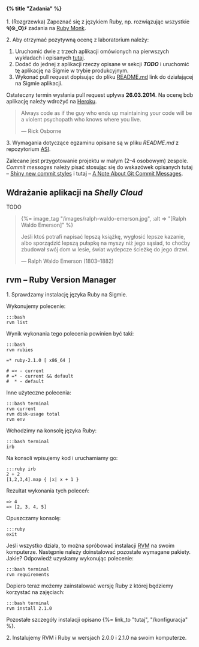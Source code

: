 #### {% title "Zadania" %}

1\. (Rozgrzewka) Zapoznać się z językiem Ruby, np.
rozwiązując wszystkie **٩(⊙_ʘ)۶** zadania na [Ruby Monk](http://rubymonk.com/).

2\. Aby otrzymać pozytywną ocenę z laboratorium należy:

1. Uruchomić dwie z trzech aplikacji omówionych na pierwszych
wykładach i opisanych [tutaj](http://wbzyl.inf.ug.edu.pl/rails4/zaczynamy).
2. Dodać do jednej z aplikacji rzeczy opisane w sekcji ***TODO***
i uruchomić tę aplikację na Sigmie w trybie produkcyjnym.
3. Wykonać pull request dopisując do pliku [README.md](https://github.com/rails4/asi)
link do działającej na Sigmie aplikacji.

Ostateczny termin wysłania pull request upływa **26.03.2014**.
Na ocenę bdb aplikację należy wdrożyć na [Heroku](https://www.heroku.com/).

<blockquote>
<p>
  Always code as if the guy who ends up maintaining your code will be
  a violent psychopath who knows where you live.
</p>
<p class="author">— Rick Osborne</p>
</blockquote>

3\. Wymagania dotyczące egzaminu opisane są w pliku
*README.md* z repozytorium [ASI](https://github.com/rails4/asi).

<!--

3\. Aby uzyskać pozytywną ocenę z egzaminu należy:

1. Wdrożyć na [Heroku](https://www.heroku.com/)
lub [Shelly Cloud](https://shellycloud.com/)
aplikację napisaną w [Ruby on Rails](http://rubyonrails.org/)
z testami napisanymi w [rspec-rails](https://github.com/rspec/rspec-rails).
2. Kod aplikacji umieścić w repozytorium na Githubie.
Aplikację należy przygotowywać w trybie Agile
(najpierw piszemy testy; będzie można to sprawdzić przeglądając logi).
3. Wykonać pull request dopisując do pliku [README.md](https://github.com/rails4/asi)
link do repozytorium z kodem wdrożonej aplikacji i link do wdrożonej
(i działającej) aplikacji.

Ostateczny termin wysłania pull request upływa **21.05.2014**.

-->

Zalecane jest przygotowanie projektu w małym (2–4 osobowym) zespole.
*Commit messages* należy pisać stosując się do wskazówek opisanych
tutaj – [Shiny new commit styles](https://github.com/blog/926-shiny-new-commit-styles)
i tutaj – [A Note About Git Commit Messages](http://tbaggery.com/2008/04/19/a-note-about-git-commit-messages.html).


## Wdrażanie aplikacji na *Shelly Cloud*

TODO


<blockquote>
{%= image_tag "/images/ralph-waldo-emerson.jpg", :alt => "[Ralph Waldo Emerson]" %}
<p>
  Jeśli ktoś potrafi napisać lepszą książkę, wygłosić lepsze kazanie,
  albo sporządzić lepszą pułapkę na myszy niż jego sąsiad, to choćby
  zbudował swój dom w lesie, świat wydepcze ścieżkę do jego drzwi.
</p>
<p class="author">— Ralph Waldo Emerson (1803–1882)</p>
</blockquote>

## rvm – Ruby Version Manager

1\. Sprawdzamy instalację języka Ruby na Sigmie.

Wykonujemy polecenie:

    :::bash
    rvm list

Wynik wykonania tego polecenia powinien być taki:

    :::bash
    rvm rubies

    =* ruby-2.1.0 [ x86_64 ]

    # => - current
    # =* - current && default
    #  * - default

Inne użyteczne polecenia:

    :::bash terminal
    rvm current
    rvm disk-usage total
    rvm env

Wchodzimy na konsolę języka Ruby:

    :::bash terminal
    irb

Na konsoli wpisujemy kod i uruchamiamy go:

    :::ruby irb
    2 + 2
    [1,2,3,4].map { |x| x + 1 }

Rezultat wykonania tych poleceń:

    => 4
    => [2, 3, 4, 5]

Opuszczamy konsolę:

    :::ruby
    exit

Jeśli wszystko działa, to można spróbować instalacji
[RVM](http://beginrescueend.com/) na swoim komputerze.
Następnie należy doinstalować pozostałe wymagane pakiety.
Jakie? Odpowiedź uzyskamy wykonując polecenie:

    :::bash terminal
    rvm requirements

Dopiero teraz możemy zainstalować wersję Ruby
z której będziemy korzystać na zajęciach:

    :::bash terminal
    rvm install 2.1.0

Pozostałe szczegóły instalacji opisano {%= link_to "tutaj", "/konfiguracja" %}.

2\. Instalujemy RVM i Ruby w wersjach 2.0.0 i 2.1.0 na swoim komputerze.
